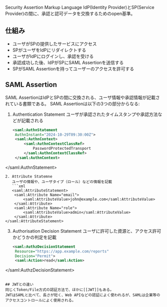 Security Assertion Markup Language
IdP(Identity Provider)とSP(Service Provider)の間に、承認と認可データを交換するためのopen基準。

## 仕組み
- ユーザがSPの提供したサービスにアクセス
- SPがユーザをIdPにリダイレクトする
- ユーザがIdPにログインし、承認を受ける
- 承認成功した後、IdPがSPにSAML Assertionを送信する
- SPがSAML Assertionを持ってユーザーのアクセスを許可する

## SAML Assertion
SAML AssertionはIdPとSPの間に交換される、ユーザ情報や承認情報が記載されている書類である。
SAML Assertionは以下の3つの部分からなる:
1. Authentication Statement
   ユーザが承認されたタイムスタンプや承認方法などが記載される
   ```xml
   <saml:AuthnStatement 
    AuthnInstant="2024-10-29T09:30:00Z">
    <saml:AuthnContext>
        <saml:AuthnContextClassRef>
            PasswordProtectedTransport
        </saml:AuthnContextClassRef>
    </saml:AuthnContext>
</saml:AuthnStatement>
```
2. Attribute Statemne
   ユーザの情報や、ユーザタイプ（ロール）などの情報を記載
   ```xml
   <saml:AttributeStatement>
    <saml:Attribute Name="email">
        <saml:AttributeValue>john@example.com</saml:AttributeValue>
    </saml:Attribute>
    <saml:Attribute Name="role">
        <saml:AttributeValue>admin</saml:AttributeValue>
    </saml:Attribute>
</saml:AttributeStatement>
```
3. Authorisation Decision Statement
   ユーザに許可した資源と、アクセス許可かどうかの判定を記載
   ```xml
   <saml:AuthzDecisionStatement 
    Resource="https://app.example.com/reports"
    Decision="Permit">
    <saml:Action>read</saml:Action>
</saml:AuthzDecisionStatement>
```

## JWTとの違い
同じくToken/File方式の認証方法で、ほかに[[JWT]]もある。
JWTはSAMLと比べて、長さが短く、Web APIなどの認証によく使われるが、SAMLは企業等のアクセスコントロールによく使用される。